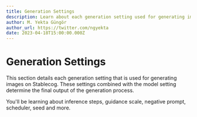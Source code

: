 ```yaml
---
title: Generation Settings
description: Learn about each generation setting used for generating images on Stablecog using Stable Diffusion and Kandinsky.
author: M. Yekta Güngör
author_url: https://twitter.com/ngyekta
date: 2023-04-18T15:00:00.000Z
---
```


# Generation Settings

This section details each generation setting that is used for generating images on Stablecog. These settings combined with the model setting determine the final output of the generation process.

You'll be learning about inference steps, guidance scale, negative prompt, scheduler, seed and more.
